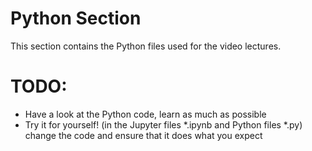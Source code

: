 # Python Section
This section contains the Python files used for the video lectures.

# TODO:
- Have a look at the Python code, learn as much as possible
- Try it for yourself! (in the Jupyter files *.ipynb and Python files *.py) change the code and ensure that it does what you expect